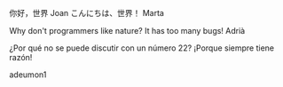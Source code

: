 你好，世界 Joan
こんにちは、世界！ Marta

Why don't programmers like nature? It has too many bugs! Adrià

¿Por qué no se puede discutir con un número 22? ¡Porque siempre tiene razón!

adeumon1
